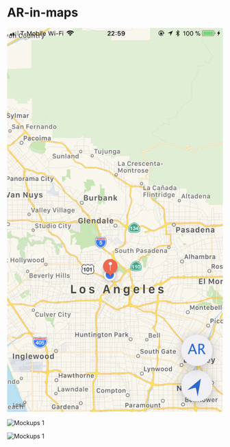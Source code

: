 # AR-in-maps

![Mockups 1](./Images/map.PNG)

![Mockups 1](./Images/ar1.PNG)

![Mockups 1](./Images/ar2.PNG)
